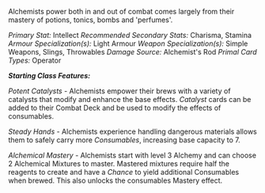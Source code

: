 Alchemists power both in and out of combat comes largely from their mastery of potions, tonics, bombs and 'perfumes'.

*Primary Stat:* Intellect
*Recommended Secondary Stats:* Charisma, Stamina
*Armour Specialization(s):* Light Armour
*Weapon Specialization(s):* Simple Weapons, Slings, Throwables
*Damage Source:* Alchemist's Rod
*Primal Card Types:* Operator

***Starting Class Features:***

*Potent Catalysts* - Alchemists empower their brews with a variety of catalysts that modify and enhance the base effects. *Catalyst* cards can be added to their Combat Deck and be used to modify the effects of consumables.

*Steady Hands* - Alchemists experience handling dangerous materials allows them to safely carry more *Consumables*, increasing base capacity to 7.

*Alchemical Mastery* - Alchemists start with level 3 Alchemy and can choose 2 Alchemical Mixtures to master. Mastered mixtures require half the reagents to create and have a *Chance* to yield additional Consumables when brewed. This also unlocks the consumables Mastery effect.

